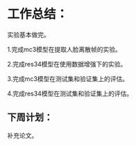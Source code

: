 # 工作总结：

实验基本做完。

1.完成mc3模型在提取人脸离散帧的实验。

2.完成res34模型在使用数据增强下的实验。

3.完成mc3模型在测试集和验证集上的评估。

4.完成res34模型在测试集和验证集上的评估。

## 下周计划：

补充论文。